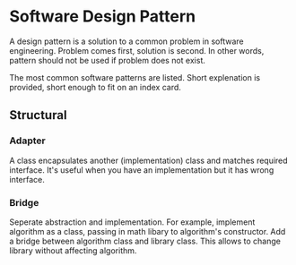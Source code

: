 # Software Design Pattern

A design pattern is a solution to a common problem in software engineering. Problem comes first,
solution is second. In other words, pattern should not be used if problem does not exist.

The most common software patterns are listed. Short explenation is provided, short enough to
fit on an index card.

## Structural

### Adapter

A class encapsulates another (implementation) class and matches required interface. It's
useful when you have an implementation but it has wrong interface.

### Bridge

Seperate abstraction and implementation. For example, implement algorithm as a class,
passing in math libary to algorithm's constructor. Add a bridge between algorithm class
and library class. This allows to change library without affecting algorithm.
